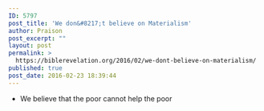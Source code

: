 ```yaml
---
ID: 5797
post_title: 'We don&#8217;t believe on Materialism'
author: Praison
post_excerpt: ""
layout: post
permalink: >
  https://biblerevelation.org/2016/02/we-dont-believe-on-materialism/
published: true
post_date: 2016-02-23 18:39:44
---
```

<ul>
	<li>We believe that the poor cannot help the poor</li>
</ul>